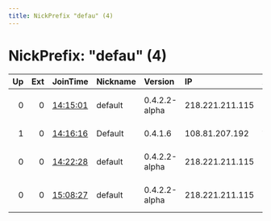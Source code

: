 ```yaml
---
title: NickPrefix "defau" (4)
---
```


# NickPrefix: "defau" (4)

|   Up |   Ext | JoinTime                                                                                            | Nickname   | Version       | IP              | AS                               | CC   |   ORp |   Dirp | OS      | Contact            |   eFamMembers |
|-----:|------:|:----------------------------------------------------------------------------------------------------|:-----------|:--------------|:----------------|:---------------------------------|:-----|------:|-------:|:--------|:-------------------|--------------:|
|    0 |     0 | [14:15:01](https://metrics.torproject.org/rs.html#details/CECB5956EE7643946FBED6581AE3BF47BDA9BA64) | default    | 0.4.2.2-alpha | 218.221.211.115 | So-net Entertainment Corporation | jp   | 35286 |      0 | Windows | None               |             1 |
|    1 |     0 | [14:16:16](https://metrics.torproject.org/rs.html#details/5ABD06AA9E115DB348053703BF2750FF5500C70D) | Default    | 0.4.1.6       | 108.81.207.192  | AT&amp;T Services, Inc.          | us   |  9001 |      0 | Linux   | admin at localhost |             1 |
|    0 |     0 | [14:22:28](https://metrics.torproject.org/rs.html#details/484D0A8C72ACF1BA1553E25743B649C79B2C8EE0) | default    | 0.4.2.2-alpha | 218.221.211.115 | So-net Entertainment Corporation | jp   | 35286 |      0 | Windows | None               |             1 |
|    0 |     0 | [15:08:27](https://metrics.torproject.org/rs.html#details/FEAED1E49DA71EE98425F75C941E311838A8E65B) | default    | 0.4.2.2-alpha | 218.221.211.115 | So-net Entertainment Corporation | jp   | 35286 |      0 | Windows | None               |             1 |
